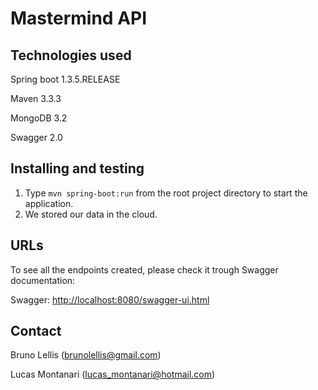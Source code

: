 
# Mastermind API

## Technologies used
  Spring boot 1.3.5.RELEASE
  
  Maven 3.3.3
  
  MongoDB 3.2
  
  Swagger 2.0
  
## Installing and testing
  1. Type `mvn spring-boot:run` from the root project directory to start the application.
  2. We stored our data in the cloud.
   
## URLs
  To see all the endpoints created, please check it trough Swagger documentation:

  Swagger: [http://localhost:8080/swagger-ui.html](http://localhost:8080/swagger-ui.html)
  
## Contact
  Bruno Lellis (brunolellis@gmail.com)
  
  Lucas Montanari (lucas_montanari@hotmail.com)
